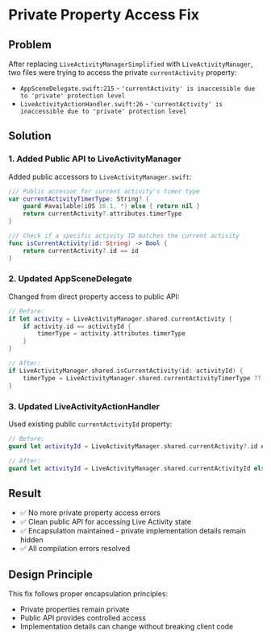 # Private Property Access Fix

## Problem
After replacing `LiveActivityManagerSimplified` with `LiveActivityManager`, two files were trying to access the private `currentActivity` property:
- `AppSceneDelegate.swift:215` - `'currentActivity' is inaccessible due to 'private' protection level`
- `LiveActivityActionHandler.swift:26` - `'currentActivity' is inaccessible due to 'private' protection level`

## Solution

### 1. Added Public API to LiveActivityManager
Added public accessors to `LiveActivityManager.swift`:
```swift
/// Public accessor for current activity's timer type
var currentActivityTimerType: String? {
    guard #available(iOS 16.1, *) else { return nil }
    return currentActivity?.attributes.timerType
}

/// Check if a specific activity ID matches the current activity
func isCurrentActivity(id: String) -> Bool {
    return currentActivity?.id == id
}
```

### 2. Updated AppSceneDelegate
Changed from direct property access to public API:
```swift
// Before:
if let activity = LiveActivityManager.shared.currentActivity {
    if activity.id == activityId {
        timerType = activity.attributes.timerType
    }
}

// After:
if LiveActivityManager.shared.isCurrentActivity(id: activityId) {
    timerType = LiveActivityManager.shared.currentActivityTimerType ?? "main"
}
```

### 3. Updated LiveActivityActionHandler
Used existing public `currentActivityId` property:
```swift
// Before:
guard let activityId = LiveActivityManager.shared.currentActivity?.id else {

// After:
guard let activityId = LiveActivityManager.shared.currentActivityId else {
```

## Result
- ✅ No more private property access errors
- ✅ Clean public API for accessing Live Activity state
- ✅ Encapsulation maintained - private implementation details remain hidden
- ✅ All compilation errors resolved

## Design Principle
This fix follows proper encapsulation principles:
- Private properties remain private
- Public API provides controlled access
- Implementation details can change without breaking client code